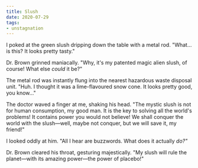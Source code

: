 ```yaml
---
title: Slush
date: 2020-07-29
tags:
- unstagnation
---
```

I poked at the green slush dripping down the table with a metal rod. "What…is this? It looks pretty tasty."

Dr. Brown grinned maniacally. "Why, it's my patented magic alien slush, of course! What else *could* it be?"

<!-- more -->

The metal rod was instantly flung into the nearest hazardous waste disposal unit. "Huh. I thought it was a lime-flavoured snow cone. It looks pretty good, you know…"

The doctor waved a finger at me, shaking his head. "The mystic slush is not for human consumption, my good man. It is the key to solving all the world's problems! It contains power you would not believe! We shall conquer the world with the slush—well, maybe not conquer, but we will save it, my friend!"

I looked oddly at him. "All I hear are buzzwords. What does it actually *do?"*

Dr. Brown cleared his throat, gesturing majestically. "My slush will rule the planet—with its amazing power—the power of placebo!"
